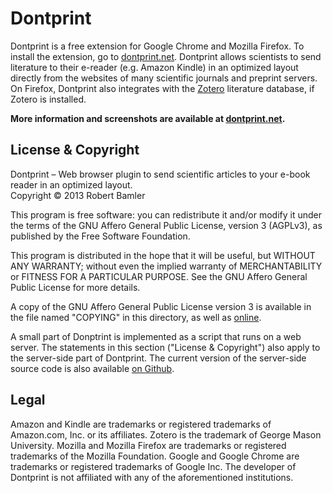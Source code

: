 Dontprint
===============================

Dontprint is a free extension for Google Chrome and Mozilla Firefox.
To install the extension, go to [dontprint.net](http://dontprint.net/).
Dontprint allows scientists to send literature to their e-reader (e.g. Amazon Kindle) in an optimized layout directly from the websites of many scientific journals and preprint servers.
On Firefox, Dontprint also integrates with the [Zotero](http://www.zotero.org/) literature database, if Zotero is installed.

<strong>More information and screenshots are available at <a href="http://dontprint.net">dontprint.net</a>.</strong>


License & Copyright
-------------------------------

Dontprint &ndash; Web browser plugin to send scientific articles to your e-book reader in an optimized layout.<br>
Copyright &copy; 2013  Robert Bamler

This program is free software: you can redistribute it and/or modify
it under the terms of the GNU Affero General Public License, version 3 (AGPLv3),
as published by the Free Software Foundation.

This program is distributed in the hope that it will be useful,
but WITHOUT ANY WARRANTY; without even the implied warranty of
MERCHANTABILITY or FITNESS FOR A PARTICULAR PURPOSE.  See the
GNU Affero General Public License for more details.

A copy of the GNU Affero General Public License version 3 is available in the
file named "COPYING" in this directory, as well as [online](http://www.gnu.org/licenses/agpl-3.0).

A small part of Donptrint is implemented as a script that runs on a web server. The statements in this section ("License & Copyright") also apply to the server-side part of Dontprint. The current version of the server-side source code is also available [on Github](https://github.com/robamler/dontprint-server).


Legal
-------------------------------
Amazon and Kindle are trademarks or registered trademarks of Amazon.com, Inc. or its affiliates.
Zotero is the trademark of George Mason University.
Mozilla and Mozilla Firefox are trademarks or registered trademarks of the Mozilla Foundation.
Google and Google Chrome are trademarks or registered trademarks of Google Inc.
The developer of Dontprint is not affiliated with any of the aforementioned institutions.

